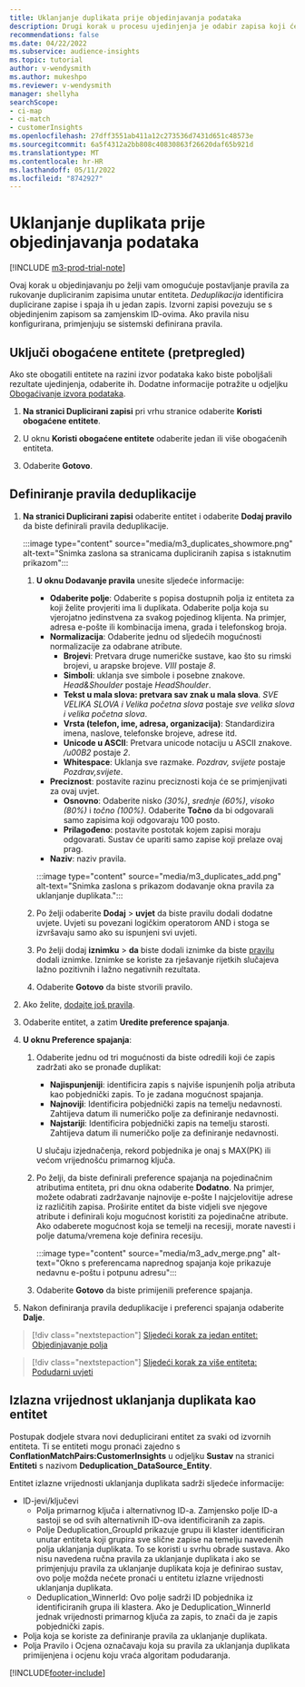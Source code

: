 ```yaml
---
title: Uklanjanje duplikata prije objedinjavanja podataka
description: Drugi korak u procesu ujedinjenja je odabir zapisa koji ćete zadržati kada se pronađu duplikati.
recommendations: false
ms.date: 04/22/2022
ms.subservice: audience-insights
ms.topic: tutorial
author: v-wendysmith
ms.author: mukeshpo
ms.reviewer: v-wendysmith
manager: shellyha
searchScope:
- ci-map
- ci-match
- customerInsights
ms.openlocfilehash: 27dff3551ab411a12c273536d7431d651c48573e
ms.sourcegitcommit: 6a5f4312a2bb808c40830863f26620daf65b921d
ms.translationtype: MT
ms.contentlocale: hr-HR
ms.lasthandoff: 05/11/2022
ms.locfileid: "8742927"
---
```

# <a name="remove-duplicates-before-unifying-data"></a>Uklanjanje duplikata prije objedinjavanja podataka

[!INCLUDE [m3-prod-trial-note](includes/m3-prod-trial-note.md)]

Ovaj korak u objedinjavanju po želji vam omogućuje postavljanje pravila za rukovanje dupliciranim zapisima unutar entiteta. *Deduplikacija* identificira duplicirane zapise i spaja ih u jedan zapis. Izvorni zapisi povezuju se s objedinjenim zapisom sa zamjenskim ID-ovima. Ako pravila nisu konfigurirana, primjenjuju se sistemski definirana pravila.

## <a name="include-enriched-entities-preview"></a>Uključi obogaćene entitete (pretpregled)

Ako ste obogatili entitete na razini izvor podataka kako biste poboljšali rezultate ujedinjenja, odaberite ih. Dodatne informacije potražite u odjeljku [Obogaćivanje izvora podataka](data-sources-enrichment.md).

1. **Na stranici Duplicirani zapisi** pri vrhu stranice odaberite **Koristi obogaćene entitete**.

1. U oknu **Koristi obogaćene entitete** odaberite jedan ili više obogaćenih entiteta.

1. Odaberite **Gotovo**.

## <a name="define-deduplication-rules"></a>Definiranje pravila deduplikacije

1. **Na stranici Duplicirani zapisi** odaberite entitet i odaberite **Dodaj pravilo** da biste definirali pravila deduplikacije.

   :::image type="content" source="media/m3_duplicates_showmore.png" alt-text="Snimka zaslona sa stranicama dupliciranih zapisa s istaknutim prikazom":::

   1. **U oknu Dodavanje pravila** unesite sljedeće informacije:
      - **Odaberite polje**: Odaberite s popisa dostupnih polja iz entiteta za koji želite provjeriti ima li duplikata. Odaberite polja koja su vjerojatno jedinstvena za svakog pojedinog klijenta. Na primjer, adresa e-pošte ili kombinacija imena, grada i telefonskog broja.
      - **Normalizacija**: Odaberite jednu od sljedećih mogućnosti normalizacije za odabrane atribute.
        - **Brojevi**: Pretvara druge numeričke sustave, kao što su rimski brojevi, u arapske brojeve. *VIII* postaje *8*.
        - **Simboli**: uklanja sve simbole i posebne znakove. *Head&Shoulder* postaje *HeadShoulder*.
        - **Tekst u mala slova: pretvara sav znak u mala slova**. *SVE VELIKA SLOVA i Velika početna slova* postaje *sve velika slova i velika početna slova*.
        - **Vrsta (telefon, ime, adresa, organizacija)**: Standardizira imena, naslove, telefonske brojeve, adrese itd.
        - **Unicode u ASCII**: Pretvara unicode notaciju u ASCII znakove. */u00B2* postaje *2*.
        - **Whitespace**: Uklanja sve razmake. *Pozdrav,   svijete* postaje *Pozdrav,svijete*.
      - **Preciznost**: postavite razinu preciznosti koja će se primjenjivati za ovaj uvjet.
        - **Osnovno**: Odaberite nisko *(30%)*, *srednje (60%)*, *visoko (80%)* i *točno (100%)*. Odaberite **Točno** da bi odgovarali samo zapisima koji odgovaraju 100 posto.
        - **Prilagođeno**: postavite postotak kojem zapisi moraju odgovarati. Sustav će upariti samo zapise koji prelaze ovaj prag.
      - **Naziv**: naziv pravila.

      :::image type="content" source="media/m3_duplicates_add.png" alt-text="Snimka zaslona s prikazom dodavanje okna pravila za uklanjanje duplikata.":::

   1. Po želji odaberite **Dodaj** > **uvjet** da biste pravilu dodali dodatne uvjete. Uvjeti su povezani logičkim operatorom AND i stoga se izvršavaju samo ako su ispunjeni svi uvjeti.

   1. Po želji dodaj **iznimku** > **da** biste dodali iznimke da biste [pravilu](match-entities.md#add-exceptions-to-a-rule) dodali iznimke. Iznimke se koriste za rješavanje rijetkih slučajeva lažno pozitivnih i lažno negativnih rezultata.

   1. Odaberite **Gotovo** da biste stvorili pravilo.

1. Ako želite, [dodajte još pravila](#define-deduplication-rules).

1. Odaberite entitet, a zatim **Uredite preference spajanja**.

1. **U oknu Preference spajanja**:
   1. Odaberite jednu od tri mogućnosti da biste odredili koji će zapis zadržati ako se pronađe duplikat:
      - **Najispunjeniji**: identificira zapis s najviše ispunjenih polja atributa kao pobjednički zapis. To je zadana mogućnost spajanja.
      - **Najnoviji**: Identificira pobjednički zapis na temelju nedavnosti. Zahtijeva datum ili numeričko polje za definiranje nedavnosti.
      - **Najstariji**: Identificira pobjednički zapis na temelju starosti. Zahtijeva datum ili numeričko polje za definiranje nedavnosti.
      
      U slučaju izjednačenja, rekord pobjednika je onaj s MAX(PK) ili većom vrijednošću primarnog ključa.
      
   1. Po želji, da biste definirali preference spajanja na pojedinačnim atributima entiteta, pri dnu okna odaberite **Dodatno**. Na primjer, možete odabrati zadržavanje najnovije e-pošte I najcjelovitije adrese iz različitih zapisa. Proširite entitet da biste vidjeli sve njegove atribute i definirali koju mogućnost koristiti za pojedinačne atribute. Ako odaberete mogućnost koja se temelji na recesiji, morate navesti i polje datuma/vremena koje definira recesiju.

      :::image type="content" source="media/m3_adv_merge.png" alt-text="Okno s preferencama naprednog spajanja koje prikazuje nedavnu e-poštu i potpunu adresu":::

   1. Odaberite **Gotovo** da biste primijenili preference spajanja.

1. Nakon definiranja pravila deduplikacije i preferenci spajanja odaberite **Dalje**.
  
> [!div class="nextstepaction"]
> [Sljedeći korak za jedan entitet: Objedinjavanje polja](merge-entities.md)

> [!div class="nextstepaction"]
> [Sljedeći korak za više entiteta: Podudarni uvjeti](match-entities.md)

## <a name="deduplication-output-as-an-entity"></a>Izlazna vrijednost uklanjanja duplikata kao entitet

Postupak dodjele stvara novi deduplicirani entitet za svaki od izvornih entiteta. Ti se entiteti mogu pronaći zajedno s **ConflationMatchPairs:CustomerInsights** u odjeljku **Sustav** na stranici **Entiteti** s nazivom **Deduplication_DataSource_Entity**.

Entitet izlazne vrijednosti uklanjanja duplikata sadrži sljedeće informacije:

- ID-jevi/ključevi
  - Polja primarnog ključa i alternativnog ID-a. Zamjensko polje ID-a sastoji se od svih alternativnih ID-ova identificiranih za zapis.
  - Polje Deduplication_GroupId prikazuje grupu ili klaster identificiran unutar entiteta koji grupira sve slične zapise na temelju navedenih polja uklanjanja duplikata. To se koristi u svrhu obrade sustava. Ako nisu navedena ručna pravila za uklanjanje duplikata i ako se primjenjuju pravila za uklanjanje duplikata koja je definirao sustav, ovo polje možda nećete pronaći u entitetu izlazne vrijednosti uklanjanja duplikata.
  - Deduplication_WinnerId: Ovo polje sadrži ID pobjednika iz identificiranih grupa ili klastera. Ako je Deduplication_WinnerId jednak vrijednosti primarnog ključa za zapis, to znači da je zapis pobjednički zapis.
- Polja koja se koriste za definiranje pravila za uklanjanje duplikata.
- Polja Pravilo i Ocjena označavaju koja su pravila za uklanjanja duplikata primijenjena i ocjenu koju vraća algoritam podudaranja.

[!INCLUDE[footer-include](includes/footer-banner.md)]
